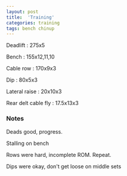 ```yaml
---
layout: post
title:  'Training'
categories: training
tags: bench chinup
---
```


Deadlift  :  275x5

Bench : 155x12,11,10

Cable row : 170x9x3

Dip  :  80x5x3

Lateral raise  :  20x10x3

Rear delt cable fly : 17.5x13x3

### Notes

Deads good, progress.

Stalling on bench

Rows were hard, incomplete ROM. Repeat.

Dips were okay, don't get loose on middle sets
